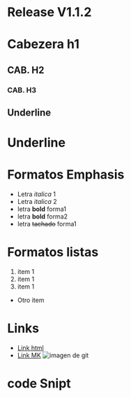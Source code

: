 # Release V1.1.2

# Cabezera h1
## CAB. H2
### CAB. H3

Underline
----

Underline
=

# Formatos Emphasis
- Letra *italica* 1
- Letra _italica_ 2
- letra **bold** forma1
- letra __bold__ forma2
- letra ~~tachado~~ forma1

# Formatos listas
1. item 1
2. item 1
3. item 1
- Otro item


# Links
- <a href="#" >Link html</a>
- [Link MK](#)
![imagen de git ](https://cdn.freebiesupply.com/logos/thumbs/2x/git-logo.png)

# code Snipt
